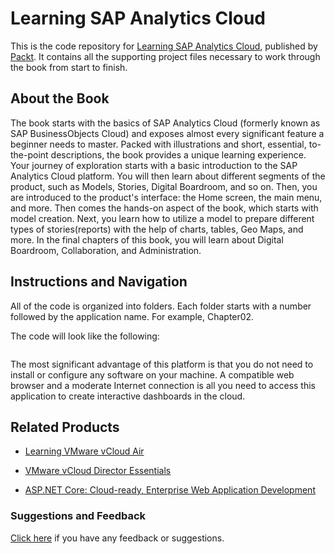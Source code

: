 # Learning SAP Analytics Cloud
This is the code repository for [Learning SAP Analytics Cloud](https://www.packtpub.com/big-data-and-business-intelligence/learning-sap-analytics-cloud?utm_source=github&utm_medium=repository&utm_campaign=9781788290883), published by [Packt](https://www.packtpub.com/?utm_source=github). It contains all the supporting project files necessary to work through the book from start to finish.
## About the Book
The book starts with the basics of SAP Analytics Cloud (formerly known as SAP BusinessObjects Cloud) and exposes almost every significant feature a beginner needs to master. Packed with illustrations and short, essential, to-the-point descriptions, the book provides a unique learning experience. Your journey of exploration starts with a basic introduction to the SAP Analytics Cloud platform. You will then learn about different segments of the product, such as Models, Stories, Digital Boardroom, and so on. Then, you are introduced to the product's interface: the Home screen, the main menu, and more. Then comes the hands-on aspect of the book, which starts with model creation. Next, you learn how to utilize a model to prepare different types of stories(reports) with the help of charts, tables, Geo Maps, and more. In the final chapters of this book, you will learn about Digital Boardroom, Collaboration, and Administration.

## Instructions and Navigation
All of the code is organized into folders. Each folder starts with a number followed by the application name. For example, Chapter02.



The code will look like the following:
```

```

The most significant advantage of this platform is that you do not need to install or
configure any software on your machine. A compatible web browser and a moderate
Internet connection is all you need to access this application to create interactive dashboards
in the cloud.

## Related Products
* [Learning VMware vCloud Air](https://www.packtpub.com/virtualization-and-cloud/learning-vmware-vcloud-air?utm_source=github&utm_medium=repository&utm_campaign=9781785282874)

* [VMware vCloud Director Essentials](https://www.packtpub.com/virtualization-and-cloud/vmware-vcloud-director-essentials?utm_source=github&utm_medium=repository&utm_campaign=9781783986521)

* [ASP.NET Core: Cloud-ready, Enterprise Web Application Development](https://www.packtpub.com/application-development/aspnet-core-cloud-ready-enterprise-web-application-development?utm_source=github&utm_medium=repository&utm_campaign=9781788296526)

### Suggestions and Feedback
[Click here](https://docs.google.com/forms/d/e/1FAIpQLSe5qwunkGf6PUvzPirPDtuy1Du5Rlzew23UBp2S-P3wB-GcwQ/viewform) if you have any feedback or suggestions.
